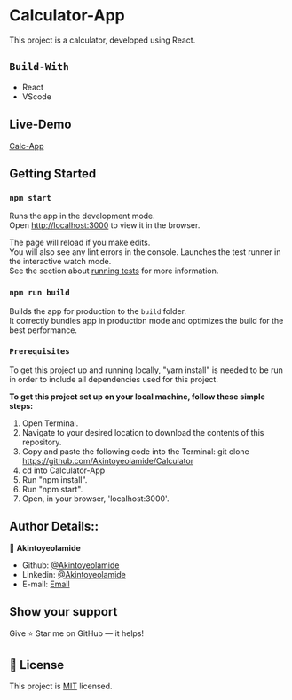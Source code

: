 # Calculator-App

This project is a calculator, developed using React.

## `Build-With`

- React
- VScode

## Live-Demo

[Calc-App](https://calculator-akint-olamide.herokuapp.com/)


## Getting Started

### `npm start`

Runs the app in the development mode.\
Open [http://localhost:3000](http://localhost:3000) to view it in the browser.

The page will reload if you make edits.\
You will also see any lint errors in the console.
Launches the test runner in the interactive watch mode.\
See the section about [running tests](https://facebook.github.io/create-react-app/docs/running-tests) for more information.

### `npm run build`

Builds the app for production to the `build` folder.\
It correctly bundles app in production mode and optimizes the build for the best performance.



### `Prerequisites`

To get this project up and running locally, "yarn install" is needed to be run in order to include all dependencies used for this project.

**To get this project set up on your local machine, follow these simple steps:**

1. Open Terminal.
2. Navigate to your desired location to download the contents of this repository.
3. Copy and paste the following code into the Terminal: git clone https://github.com/Akintoyeolamide/Calculator
4. cd into  Calculator-App
5. Run "npm install".
6. Run "npm start".
6. Open, in your browser, 'localhost:3000'.


## Author Details::

👤 **Akintoyeolamide**

- Github: [@Akintoyeolamide](https://github.com/Akintoyeolamide)
- Linkedin: [@Akintoyeolamide](https://www.linkedin.com/in/Akintoye-olamide/)
- E-mail: <a href="mailto:Akintoyeolamide500@gmail.com?subject=Hello Olamide!">Email</a>  



## Show your support

Give ⭐ Star me on GitHub — it helps!

## 📝 License

This project is [MIT](lic.url) licensed.